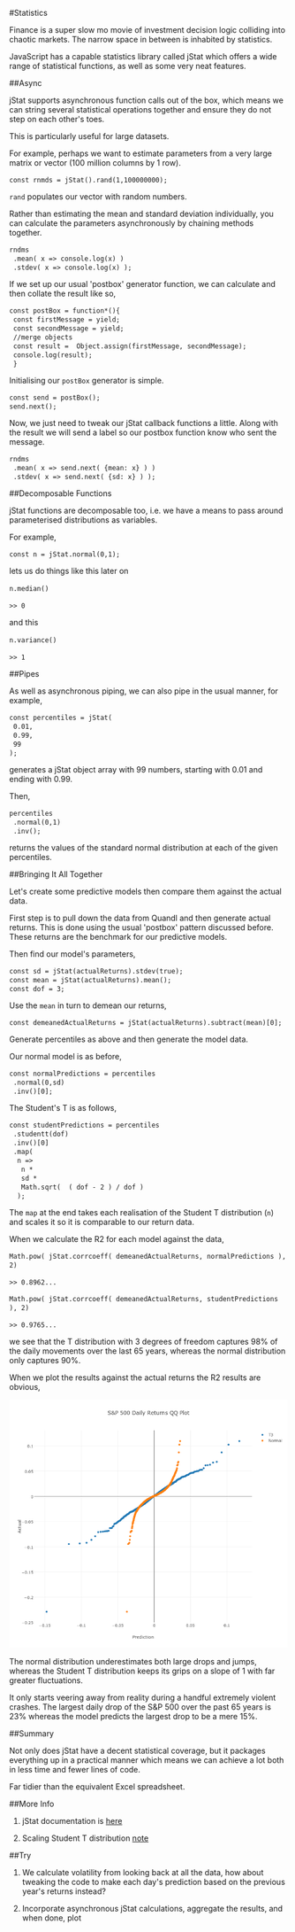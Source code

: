 #Statistics

Finance is a super slow mo movie of investment decision logic colliding into chaotic markets. The narrow space in between is inhabited by statistics.

JavaScript has a capable statistics library called jStat which offers a wide range of statistical functions, as well as some very neat features.

##Async

jStat supports asynchronous function calls out of the box, which means we can string several statistical operations together and ensure they do not step on each other's toes.

This is particularly useful for large datasets.

For example, perhaps we want to estimate parameters from a very large matrix or vector (100 million columns by 1 row). 

~~~~~~~~
const rnmds = jStat().rand(1,100000000);
~~~~~~~~

`rand` populates our vector with random numbers.

Rather than estimating the mean and standard deviation individually, you can calculate the parameters asynchronously by chaining methods together.

~~~~~~~~
rndms
 .mean( x => console.log(x) )
 .stdev( x => console.log(x) );
~~~~~~~~

If we set up our usual 'postbox' generator function, we can calculate and then collate the result like so,

~~~~~~~~
const postBox = function*(){  
 const firstMessage = yield;
 const secondMessage = yield;              
 //merge objects
 const result =  Object.assign(firstMessage, secondMessage);
 console.log(result);
 }
~~~~~~~~

Initialising our `postBox` generator is simple.

~~~~~~~~
const send = postBox();
send.next();
~~~~~~~~

Now, we just need to tweak our jStat callback functions a little. Along with the result we will send a label so our postbox function know who sent the message.

~~~~~~~~
rndms
 .mean( x => send.next( {mean: x} ) )
 .stdev( x => send.next( {sd: x} ) );
~~~~~~~~

##Decomposable Functions

jStat functions are decomposable too, i.e. we have a means to pass around parameterised distributions as variables.

For example,

~~~~~~~~
const n = jStat.normal(0,1);
~~~~~~~~

lets us do things like this later on

`n.median()`

`>> 0`

and this

`n.variance()`

`>> 1`

##Pipes

As well as asynchronous piping, we can also pipe in the usual manner, for example,

~~~~~~~~
const percentiles = jStat(
 0.01, 
 0.99, 
 99
);
~~~~~~~~

generates a jStat object array with 99 numbers, starting with 0.01 and ending with 0.99.

Then,

~~~~~~~~
percentiles
 .normal(0,1)
 .inv();
~~~~~~~~

returns the values of the standard normal distribution at each of the given percentiles.

##Bringing It All Together

Let's create some predictive models then compare them against the actual data.

First step is to pull down the data from Quandl and then generate actual returns. This is done using the usual 'postbox' pattern discussed before. These returns are the benchmark for our predictive models.

Then find our model's parameters,

~~~~~~~~
const sd = jStat(actualReturns).stdev(true);
const mean = jStat(actualReturns).mean();
const dof = 3;
~~~~~~~~

Use the `mean` in turn to demean our returns,

~~~~~~~~
const demeanedActualReturns = jStat(actualReturns).subtract(mean)[0];
~~~~~~~~

Generate percentiles as above and then generate the model data.

Our normal model is as before,

~~~~~~~~
const normalPredictions = percentiles
 .normal(0,sd)
 .inv()[0];
~~~~~~~~

The Student's T is as follows,

~~~~~~~~
const studentPredictions = percentiles
 .studentt(dof)
 .inv()[0]
 .map(
  n => 
   n *
   sd *
   Math.sqrt(  ( dof - 2 ) / dof )
  );
~~~~~~~~

The `map` at the end takes each realisation of the Student T distribution (`n`) and scales it so it is comparable to our return data.

When we calculate the R2 for each model against the data,

~~~~~~~~
Math.pow( jStat.corrcoeff( demeanedActualReturns, normalPredictions ), 2)
~~~~~~~~

`>> 0.8962...`

~~~~~~~~
Math.pow( jStat.corrcoeff( demeanedActualReturns, studentPredictions ), 2)
~~~~~~~~

`>> 0.9765...`

we see that the T distribution with 3 degrees of freedom captures 98% of the daily movements over the last 65 years, whereas the normal distribution only captures 90%.

When we plot the results against the actual returns the R2 results are obvious,

![S&P 500 Daily Returns](images/11_daily_returns_qq_plot.png)

The normal distribution underestimates both large drops and jumps, whereas the Student T distribution keeps its grips on a slope of 1 with far greater fluctuations.

It only starts veering away from reality during a handful extremely violent crashes. The largest daily drop of the S&P 500 over the past 65 years is 23% whereas the model predicts the largest drop to be a mere 15%.

##Summary

Not only does jStat have a decent statistical coverage, but it packages everything up in a practical manner which means we can achieve a lot both in less time and fewer lines of code.

Far tidier than the equivalent Excel spreadsheet.

##More Info

1) jStat documentation is [here](https://jstat.github.io/)

2) Scaling Student T distribution [note](https://en.wikipedia.org/wiki/Student%27s_t-distribution#In_terms_of_scaling_parameter_.CF.83.2C_or_.CF.832)

##Try

1) We calculate volatility from looking back at all the data, how about tweaking the code to make each day's prediction based on the previous year's returns instead?

2) Incorporate asynchronous jStat calculations, aggregate the results, and when done, plot
